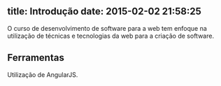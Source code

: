 title: Introdução
date: 2015-02-02 21:58:25
---
O curso de desenvolvimento de software para a web tem enfoque na utilização de técnicas e tecnologias da web para a criação de software.

## Ferramentas

Utilização de AngularJS.